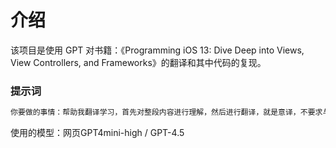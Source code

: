 # 介绍
该项目是使用 GPT 对书籍：《Programming iOS 13: Dive Deep into Views, View Controllers, and Frameworks》的翻译和其中代码的复现。

### 提示词
```bash
你要做的事情：帮助我翻译学习，首先对整段内容进行理解，然后进行翻译，就是意译，不要求与英文逐字对应，要求是语句通顺，符合中文阅读习惯。此外需要注意格式，不要加粗，但是对于iOS中的类名或者方法要使用``进行引用。
```

使用的模型：网页GPT4mini-high / GPT-4.5
